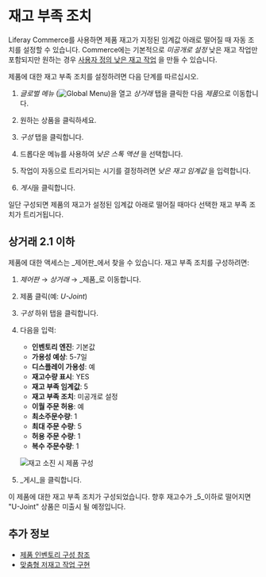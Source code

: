 # 재고 부족 조치

Liferay Commerce를 사용하면 제품 재고가 지정된 임계값 아래로 떨어질 때 자동 조치를 설정할 수 있습니다. Commerce에는 기본적으로 *미공개로 설정* 낮은 재고 작업만 포함되지만 원하는 경우 [사용자 정의 낮은 재고 작업](../developer-guide/managing-inventory/implementing-a-custom-low-stock-activity.md) 을 만들 수 있습니다.

제품에 대한 재고 부족 조치를 설정하려면 다음 단계를 따르십시오.

1. *글로벌 메뉴* (![Global Menu](../images/icon-applications-menu.png))을 열고 *상거래* 탭을 클릭한 다음 *제품*으로 이동합니다.

1. 원하는 상품을 클릭하세요.

1. *구성* 탭을 클릭합니다.

1. 드롭다운 메뉴를 사용하여 *낮은 스톡 액션* 을 선택합니다.

1. 작업이 자동으로 트리거되는 시기를 결정하려면 *낮은 재고 임계값* 을 입력합니다.

1. *게시*을 클릭합니다.

일단 구성되면 제품의 재고가 설정된 임계값 아래로 떨어질 때마다 선택한 재고 부족 조치가 트리거됩니다.

## 상거래 2.1 이하

제품에 대한 액세스는 _제어판_에서 찾을 수 있습니다. 재고 부족 조치를 구성하려면:

1. _제어판_ → _상거래_ → _제품_로 이동합니다.
1. 제품 클릭(예: _U-Joint_)
1. _구성_ 하위 탭을 클릭합니다.
1. 다음을 입력:
    * **인벤토리 엔진**: 기본값
    * **가용성 예상**: 5-7일
    * **디스플레이 가용성**: 예
    * **재고수량 표시**: YES
    * **재고 부족 임계값**: 5
    * **재고 부족 조치**: 미공개로 설정
    * **이월 주문 허용**: 예
    * **최소주문수량**: 1
    * **최대 주문 수량**: 5
    * **허용 주문 수량**: 1
    * **복수 주문수량**: 1

    ![재고 소진 시 제품 구성](./low-stock-action/images/01.png)

1. _게시_을 클릭합니다.

이 제품에 대한 재고 부족 조치가 구성되었습니다. 향후 재고수가 _5_이하로 떨어지면 "U-Joint" 상품은 미출시 될 예정입니다.

## 추가 정보

* [제품 인벤토리 구성 참조](./product-inventory-configuration-reference.md)
* [맞춤형 저재고 작업 구현](../developer-guide/managing-inventory/implementing-a-custom-low-stock-activity.md)
